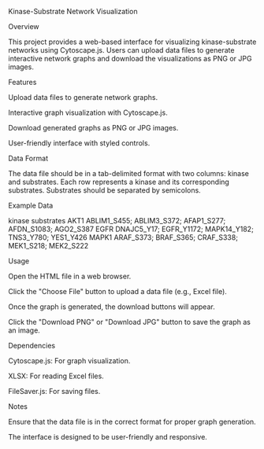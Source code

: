 Kinase-Substrate Network Visualization

Overview

This project provides a web-based interface for visualizing kinase-substrate networks using Cytoscape.js. Users can upload data files to generate interactive network graphs and download the visualizations as PNG or JPG images.

Features

Upload data files to generate network graphs.

Interactive graph visualization with Cytoscape.js.

Download generated graphs as PNG or JPG images.

User-friendly interface with styled controls.

Data Format

The data file should be in a tab-delimited format with two columns: kinase and substrates. Each row represents a kinase and its corresponding substrates. Substrates should be separated by semicolons.

Example Data

kinase	substrates
AKT1	ABLIM1_S455; ABLIM3_S372; AFAP1_S277; AFDN_S1083; AGO2_S387
EGFR	DNAJC5_Y17; EGFR_Y1172; MAPK14_Y182; TNS3_Y780; YES1_Y426
MAPK1	ARAF_S373; BRAF_S365; CRAF_S338; MEK1_S218; MEK2_S222

Usage

Open the HTML file in a web browser.

Click the "Choose File" button to upload a data file (e.g., Excel file).

Once the graph is generated, the download buttons will appear.

Click the "Download PNG" or "Download JPG" button to save the graph as an image.

Dependencies

Cytoscape.js: For graph visualization.

XLSX: For reading Excel files.

FileSaver.js: For saving files.

Notes

Ensure that the data file is in the correct format for proper graph generation.

The interface is designed to be user-friendly and responsive.
